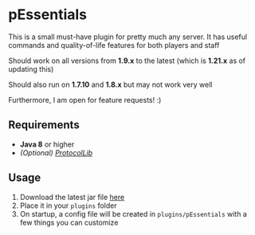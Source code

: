 # pEssentials

This is a small must-have plugin for pretty much any server. It has useful commands and quality-of-life features for both players and staff

Should work on all versions from **1.9.x** to the latest (which is **1.21.x** as of updating this)

Should also run on **1.7.10** and **1.8.x** but may not work very well

Furthermore, I am open for feature requests! :)

## Requirements
- **Java 8** or higher
- *(Optional) [ProtocolLib](https://www.spigotmc.org/resources/protocollib.1997/)*

## Usage
1. Download the latest jar file [here](https://github.com/Pafias/pEssentials/releases/latest)
2. Place it in your `plugins` folder
3. On startup, a config file will be created in `plugins/pEssentials` with a few things you can customize
